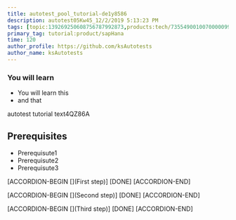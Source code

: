 ```yaml
---
title: autotest_pool_tutorial-de1y8586
description: autotest05Kw45_12/2/2019 5:13:23 PM
tags: [topic:139269250608756787992873,products:tech/73554900100700000996,tutorial:experience/advanced]
primary_tag: tutorial:product/sapHana
time: 120
author_profile: https://github.com/ksAutotests
author_name: ksAutotests
---
```

### You will learn
- You will learn this
- and that

autotest tutorial text4QZ86A

## Prerequisites
- Prerequisute1
- Prerequisute2
- Prerequisute3

[ACCORDION-BEGIN [](First step)]
[DONE]
[ACCORDION-END]

[ACCORDION-BEGIN [](Second step)]
[DONE]
[ACCORDION-END]

[ACCORDION-BEGIN [](Third step)]
[DONE]
[ACCORDION-END]

